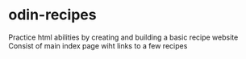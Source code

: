 # odin-recipes
Practice html abilities by creating and building a basic recipe website
Consist of main index page wiht links to a few recipes
